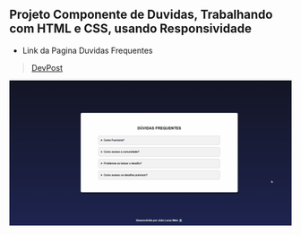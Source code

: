 ## Projeto Componente de Duvidas, Trabalhando com HTML e CSS, usando Responsividade

* Link da Pagina Duvidas Frequentes
> <a href="https://jlms-componente-duvidas.netlify.app/">DevPost</a>

<img src="componente-duvidas.gif" width="768">